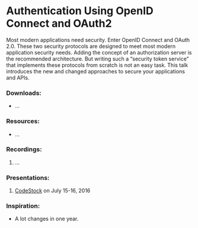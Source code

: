 # Authentication Using OpenID Connect and OAuth2

Most modern applications need security. Enter OpenID Connect and OAuth 2.0. These two security protocols are designed to meet most modern application security needs. Adding the concept of an authorization server is the recommended architecture. But writing such a “security token service” that implements these protocols from scratch is not an easy task. This talk introduces the new and changed approaches to secure your applications and APIs.

### Downloads:
* ...

### Resources:
* ...

### Recordings:
1. ...

### Presentations:
1. [CodeStock](http://www.codestock.org/) on July 15-16, 2016

### Inspiration:
* A lot changes in one year.
